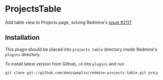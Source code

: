 # ProjectsTable

Add table view to Projects page, solving Redmine's [issue #2117](http://www.redmine.org/issues/2117)

## Installation

This plugin should be placed into `projects_table` directory inside Redmine's
`plugins` directory.

To install latest version from Github, `cd` into `plugins` and run

```bash
git clone git://github.com/denispeplin/redmine-projects-table.git projects_table
```
